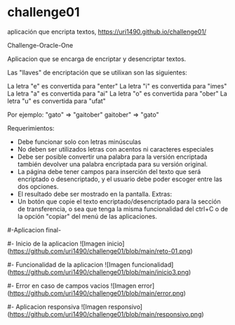 # challenge01
aplicación que encripta textos, https://uri1490.github.io/challenge01/

Challenge-Oracle-One

Aplicacion que se encarga de encriptar y desencriptar textos.


Las "llaves" de encriptación que se utilixan son las siguientes:

La letra "e" es convertida para "enter"
La letra "i" es convertida para "imes"
La letra "a" es convertida para "ai"
La letra "o" es convertida para "ober"
La letra "u" es convertida para "ufat"

Por ejemplo:
"gato" => "gaitober"
gaitober" => "gato"

Requerimientos:
- Debe funcionar solo con letras minúsculas
- No deben ser utilizados letras con acentos ni caracteres especiales
- Debe ser posible convertir una palabra para la versión encriptada también devolver una palabra encriptada para su versión original.
- La página debe tener campos para inserción del texto que será encriptado o desencriptado, y el usuario debe poder escoger entre las dos opciones.
- El resultado debe ser mostrado en la pantalla.
Extras:
- Un botón que copie el texto encriptado/desencriptado para la sección de transferencia, o sea que tenga la misma funcionalidad del ctrl+C o de la opción "copiar" del menú de las aplicaciones.

#-Aplicacion final-

#- Inicio de la aplicacion
![Imagen inicio]
(https://github.com/uri1490/challenge01/blob/main/reto-01.png)

#- Funcionalidad de la aplicacion
![Imagen funcionalidad]
(https://github.com/uri1490/challenge01/blob/main/inicio3.png)

#- Error en caso de campos vacios
![Imagen error]
(https://github.com/uri1490/challenge01/blob/main/error.png)

#- Aplicacion responsiva
![Imagen responsivo]
(https://github.com/uri1490/challenge01/blob/main/responsivo.png)

